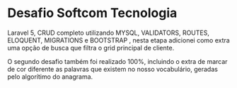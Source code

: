 # Desafio Softcom Tecnologia
Laravel 5, CRUD completo utilizando MYSQL, VALIDATORS, ROUTES, ELOQUENT, MIGRATIONS e BOOTSTRAP , nesta etapa adicionei como extra uma opção de busca que filtra o grid principal de cliente.

O segundo desafio também foi realizado 100%, incluindo o extra de marcar de cor diferente as palavras que existem no nosso vocabulário, geradas pelo algorítimo do anagrama.
